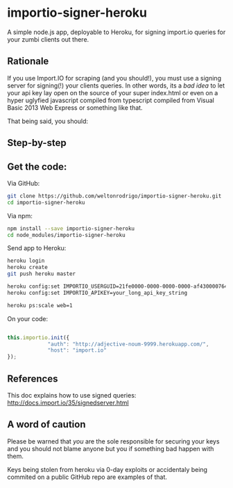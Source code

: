importio-signer-heroku
======================

A simple node.js app, deployable to Heroku, for signing import.io queries for your zumbi clients out there.

## Rationale

If you use Import.IO for scraping (and you should!), you must use a signing server for signing(!) your clients queries. In other words, its a _bad idea_ to let your api key lay open on the source of your super index.html or even on a hyper uglyfied javascript compiled from typescript compiled from Visual Basic 2013 Web Express or something like that.

That being said, you should:

## Step-by-step

## Get the code:

Via GitHub:
```bash
git clone https://github.com/weltonrodrigo/importio-signer-heroku.git
cd importio-signer-heroku
```

Via npm:
```bash
npm install --save importio-signer-heroku
cd node_modules/importio-signer-heroku
```

Send app to Heroku:
```bash
heroku login
heroku create
git push heroku master

heroku config:set IMPORTIO_USERGUID=21fe0000-0000-0000-0000-af4300007640
heroku config:set IMPORTIO_APIKEY=your_long_api_key_string

heroku ps:scale web=1
```

On your code:

```javascript

this.importio.init({
             "auth": "http://adjective-noum-9999.herokuapp.com/",
             "host": "import.io"
});
```

## References

This doc explains how to use signed queries:
http://docs.import.io/35/signedserver.html

## A word of caution

Please be warned that _you_ are the sole responsible for securing your 
keys and you should not blame anyone but you if something bad happen with them.

Keys being stolen from heroku via 0-day exploits or accidentaly being commited on
a public GitHub repo are examples of that.
